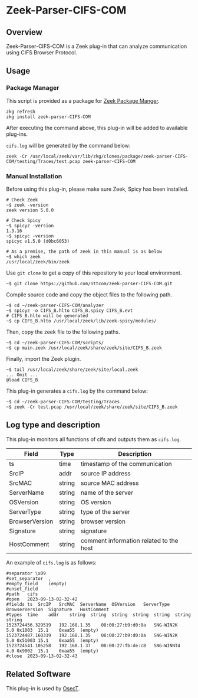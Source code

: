 # Zeek-Parser-CIFS-COM

## Overview

Zeek-Parser-CIFS-COM is a Zeek plug-in that can analyze communication using CIFS Browser Protocol.

## Usage

### Package Manager

This script is provided as a package for [Zeek Package Manger](https://docs.zeek.org/projects/package-manager/en/stable/index.html).

```
zkg refresh
zkg install zeek-parser-CIFS-COM
```

After executing the command above, this plug-in will be added to available plug-ins. 

`cifs.log` will be generated by the command below:

```
zeek -Cr /usr/local/zeek/var/lib/zkg/clones/package/zeek-parser-CIFS-COM/testing/Traces/test.pcap zeek-parser-CIFS-COM
```

### Manual Installation

Before using this plug-in, please make sure Zeek, Spicy has been installed.

````
# Check Zeek
~$ zeek -version
zeek version 5.0.0

# Check Spicy
~$ spicyz -version
1.3.16
~$ spicyc -version
spicyc v1.5.0 (d0bc6053)

# As a premise, the path of zeek in this manual is as below
~$ which zeek
/usr/local/zeek/bin/zeek
````

Use `git clone` to get a copy of this repository to your local environment.
```
~$ git clone https://github.com/nttcom/zeek-parser-CIFS-COM.git
```

Compile source code and copy the object files to the following path.
```
~$ cd ~/zeek-parser-CIFS-COM/analyzer
~$ spicyz -o CIFS_B.hlto CIFS_B.spicy CIFS_B.evt
# CIFS_B.hlto will be generated
~$ cp CIFS_B.hlto /usr/local/zeek/lib/zeek-spicy/modules/
```

Then, copy the zeek file to the following paths.
```
~$ cd ~/zeek-parser-CIFS-COM/scripts/
~$ cp main.zeek /usr/local/zeek/share/zeek/site/CIFS_B.zeek
```

Finally, import the Zeek plugin.
```
~$ tail /usr/local/zeek/share/zeek/site/local.zeek
... Omit ...
@load CIFS_B
```

This plug-in generates a `cifs.log` by the command below:
```
~$ cd ~/zeek-parser-CIFS-COM/testing/Traces
~$ zeek -Cr test.pcap /usr/local/zeek/share/zeek/site/CIFS_B.zeek
```

## Log type and description
This plug-in monitors all functions of cifs and outputs them as `cifs.log`.

| Field | Type | Description |
| --- | --- | --- |
| ts | time | timestamp of the communication |
| SrcIP | addr | source IP address  |
| SrcMAC | string | source MAC address |
| ServerName | string | name of the server |
| OSVersion | string | OS version |
| ServerType | string | type of the server |
| BrowserVersion | string | browser version |
| Signature | string | signature |
| HostComment | string | comment information related to the host |

An example of `cifs.log` is as follows:
```
#separator \x09
#set_separator	,
#empty_field	(empty)
#unset_field	-
#path	cifs
#open	2023-09-13-02-32-42
#fields	ts	SrcIP	SrcMAC	ServerName	OSVersion	ServerType	BrowserVersion	Signature	HostComment
#types	time	addr	string	string	string	string	string	string	string
1523724456.329519	192.168.1.35	08:00:27:b9:d0:0a	SNG-WIN2K	5.0	0x1003	15.1	0xaa55	(empty)
1523724487.160319	192.168.1.35	08:00:27:b9:d0:0a	SNG-WIN2K	5.0	0x51003	15.1	0xaa55	(empty)
1523724541.105258	192.168.1.37	08:00:27:fb:de:c8	SNG-WINNT4	4.0	0x9002	15.1	0xaa55	(empty)
#close	2023-09-13-02-32-43
```

## Related Software

This plug-in is used by [OsecT](https://github.com/nttcom/OsecT).

